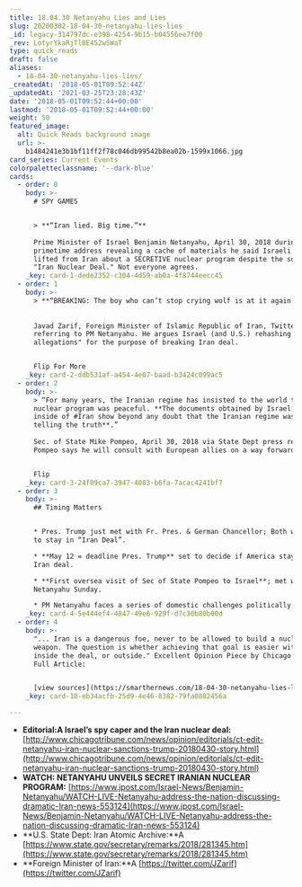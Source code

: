 ```yaml
---
title: 18.04.30 Netanyahu Lies and Lies
slug: 20200302-18-04-30-netanyahu-lies-lies
_id: legacy-314797dc-e398-4254-9b15-b04556ee7f00
_rev: LotyrYkaRjTl0E452wSWaT
type: quick_reads
draft: false
aliases:
  - 18-04-30-netanyahu-lies-lies/
_createdAt: '2018-05-01T09:52:44Z'
_updatedAt: '2021-03-25T23:28:43Z'
date: '2018-05-01T09:52:44+00:00'
lastmod: '2018-05-01T09:52:44+00:00'
weight: 50
featured_image:
  alt: Quick Reads background image
  url: >-
    b1484241e3b1bf11ff2f78c046db99542b8ea02b-1599x1066.jpg
card_series: Current Events
colorpaletteclassname: '--dark-blue'
cards:
  - order: 0
    body: >-
      # SPY GAMES


      > **“Iran lied. Big time.”**  
        
      Prime Minister of Israel Benjamin Netanyahu, April 30, 2018 during a
      primetime address revealing a cache of materials he said Israeli spies
      lifted from Iran about a SECRETIVE nuclear program despite the so-called
      "Iran Nuclear Deal." Not everyone agrees.
    _key: card-1-dede2352-c304-4d59-ab0a-4f8744eecc45
  - order: 1
    body: >-
      > **“BREAKING: The boy who can’t stop crying wolf is at it again.”**  
        
        
      Javad Zarif, Foreign Minister of Islamic Republic of Iran, Twitter,
      referring to PM Netanyahu. He argues Israel (and U.S.) rehashing "old
      allegations" for the purpose of breaking Iran deal.


      Flip For More
    _key: card-2-ddb531af-a454-4e07-baad-b3424c099ac5
  - order: 2
    body: >-
      > “For many years, the Iranian regime has insisted to the world that its
      nuclear program was peaceful. **The documents obtained by Israel from
      inside of #Iran show beyond any doubt that the Iranian regime was not
      telling the truth**.”  
        
      Sec. of State Mike Pompeo, April 30, 2018 via State Dept press release.
      Pompeo says he will consult with European allies on a way forward.


      Flip
    _key: card-3-24f09ca7-3947-4083-b6fa-7acac4241bf7
  - order: 3
    body: >-
      ## Timing Matters


      * Pres. Trump just met with Fr. Pres. & German Chancellor; Both want U.S.
      to stay in “Iran Deal”.

      * **May 12 = deadline Pres. Trump** set to decide if America stays in 2015
      Iran deal.

      * **First oversea visit of Sec of State Pompeo to Israel**; met with
      Netanyahu Sunday.

      * PM Netanyahu faces a series of domestic challenges politically.
    _key: card-4-5e444ef4-4847-49e6-929f-d7c30b80b00d
  - order: 4
    body: >-
      "... Iran is a dangerous foe, never to be allowed to build a nuclear
      weapon. The question is whether achieving that goal is easier with Tehran
      inside the deal, or outside." Excellent Opinion Piece by Chicago Tribune.
      Full Article:


      [view sources](https://smarthernews.com/18-04-30-netanyahu-lies-lies/)
    _key: card-10-eb34acfb-25d9-4e46-8382-79fa0882456a

---
```

* **Editorial:A Israel’s spy caper and the Iran nuclear deal:** [http://www.chicagotribune.com/news/opinion/editorials/ct-edit-netanyahu-iran-nuclear-sanctions-trump-20180430-story.html](http://www.chicagotribune.com/news/opinion/editorials/ct-edit-netanyahu-iran-nuclear-sanctions-trump-20180430-story.html)
* **WATCH: NETANYAHU UNVEILS SECRET IRANIAN NUCLEAR PROGRAM:** [https://www.jpost.com/Israel-News/Benjamin-Netanyahu/WATCH-LIVE-Netanyahu-address-the-nation-discussing-dramatic-Iran-news-553124](https://www.jpost.com/Israel-News/Benjamin-Netanyahu/WATCH-LIVE-Netanyahu-address-the-nation-discussing-dramatic-Iran-news-553124)
* **U.S. State Dept: Iran Atomic Archive:**A [https://www.state.gov/secretary/remarks/2018/281345.htm](https://www.state.gov/secretary/remarks/2018/281345.htm)
* **Foreign Minister of Iran:**A [https://twitter.com/JZarif](https://twitter.com/JZarif)